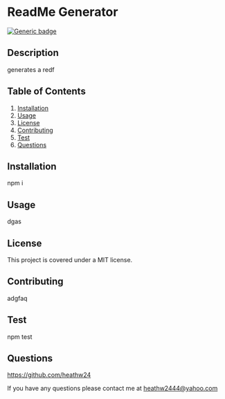 # ReadMe Generator
  [![Generic badge](https://img.shields.io/badge/License-MIT-<COLOR>.svg)](https://shields.io/)

  ## Description
  generates a redf

  ## Table of Contents
  1. [Installation](##Installation)
  2. [Usage](##Usage)
  3. [License](##License) 
  4. [Contributing](##Contributing)
  5. [Test](##Test)
  6. [Questions](##Questions)

  ## Installation
  npm i

  ## Usage
  dgas

  ## License
  This project is covered under a MIT license.

  ## Contributing
  adgfaq 

  ## Test
  npm test

  ## Questions
  https://github.com/heathw24

  If you have any questions please contact me at
  heathw2444@yahoo.com

